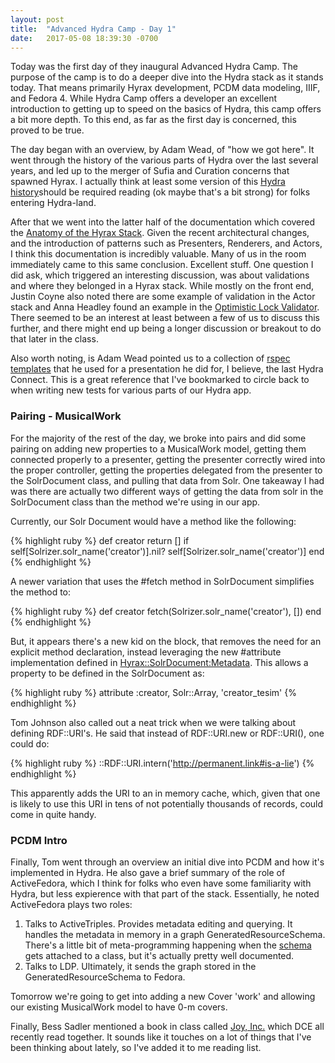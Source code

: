 ```yaml
---
layout: post
title:  "Advanced Hydra Camp - Day 1"
date:   2017-05-08 18:39:30 -0700
---
```

Today was the first day of they inaugural Advanced Hydra Camp. The purpose of the
camp is to do a deeper dive into the Hydra stack as it stands today. That means
primarily Hyrax development, PCDM data modeling, IIIF, and Fedora 4. While Hydra
Camp offers a developer an excellent introduction to getting up to speed on the
basics of Hydra, this camp offers a bit more depth. To this end, as far as the
first day is concerned, this proved to be true.

The day began with an overview, by Adam Wead, of "how we got here". It went
through the history of the various parts of Hydra over the last several years,
and led up to the merger of Sufia and Curation concerns that spawned Hyrax. I
actually think at least some version of this [Hydra history][hydra-history]should be required reading (ok
maybe that's a bit strong) for folks entering Hydra-land.

After that we went into the latter half of the documentation which covered the
[Anatomy of the Hyrax Stack][hyrax-anatomy]. Given the recent architectural
changes, and the introduction of patterns such as Presenters, Renderers, and
Actors, I think this documentation is incredibly valuable. Many of us in the
room immediately came to this same conclusion. Excellent stuff. One question I
did ask, which triggered an interesting discussion, was about validations and
where they belonged in a Hyrax stack. While mostly on the front end, Justin
Coyne also noted there are some example of validation in the Actor stack and
Anna Headley found an example in the [Optimistic Lock
Validator][lock-validator]. There seemed to be an interest at least between a
few of us to discuss this further, and there might end up being a longer
discussion or breakout to do that later in the class.

Also worth noting, is Adam Wead pointed us to a collection of [rspec
templates][rspec-templates] that he used for a presentation he did for, I
believe, the last Hydra Connect. This is a great reference that I've bookmarked
to circle back to when writing new tests for various parts of our Hydra app.

### Pairing - MusicalWork
For the majority of the rest of the day, we broke into pairs and did some
pairing on adding new properties to a MusicalWork model, getting them connected properly to a
presenter, getting the presenter correctly wired into the proper controller,
getting the properties delegated from the presenter to the SolrDocument class,
and pulling that data from Solr. One takeaway I had was there are actually two
different ways of getting the data from solr in the SolrDocument class than the
method we're using in our app.

Currently, our Solr Document would have a method like the following:

{% highlight ruby %}
def creator
  return [] if self[Solrizer.solr_name('creator')].nil?
  self[Solrizer.solr_name('creator')]
end
{% endhighlight %}

A newer variation that uses the #fetch method in SolrDocument simplifies the
method to:

{% highlight ruby %}
def creator
  fetch(Solrizer.solr_name('creator'), [])
end
{% endhighlight %}

But, it appears there's a new kid on the block, that removes the need for an
explicit method declaration, instead leveraging the new #attribute
implementation defined in [Hyrax::SolrDocument:Metadata][hyrax-attribute]. This allows a property to be defined in the SolrDocument as:

{% highlight ruby %}
  attribute :creator, Solr::Array, 'creator_tesim'
{% endhighlight %}

Tom Johnson also called out a neat trick when we were talking about defining
RDF::URI's. He said that instead of RDF::URI.new or RDF::URI(), one could do:

{% highlight ruby %}
  ::RDF::URI.intern('http://permanent.link#is-a-lie')
{% endhighlight %}

This apparently adds the URI to an in memory cache, which, given that one is
likely to use this URI in tens of not potentially thousands of records, could
come in quite handy.

### PCDM Intro
Finally, Tom went through an overview an initial dive into PCDM and how it's
implemented in Hydra. He also gave a brief summary of the role of ActiveFedora,
which I think for folks who even have some familiarity with Hydra, but less
expierence with that part of the stack. Essentially, he noted ActiveFedora plays
two roles:

1. Talks to ActiveTriples. Provides metadata editing and querying. It
   handles the metadata in memory in a graph GeneratedResourceSchema. There's a
little bit of meta-programming happening when the [schema][resource-schema] gets
attached to a class, but it's actually pretty well documented.
2. Talks to LDP. Ultimately, it sends the graph stored in the
   GeneratedResourceSchema to Fedora.

Tomorrow we're going to get into adding a new Cover 'work' and allowing our
existing MusicalWork model to have 0-m covers.

Finally, Bess Sadler mentioned a book in class called [Joy, Inc.][joy-book] which DCE all
recently read together. It sounds like it touches on a lot of things that I've
been thinking about lately, so I've added it to me reading list.

[hydra-history]: https://github.com/RepoCamp/ahc/wiki/Hyrax-Introduction
[hyrax-anatomy]: https://github.com/RepoCamp/ahc/wiki/Hyrax-Introduction#anatomy-of-a-hyrax-stack
[lock-validator]: https://github.com/projecthydra-labs/hyrax/blob/master/app/actors/hyrax/actors/optimistic_lock_validator.rb
[rspec-templates]: https://github.com/awead/hydra-rspec-templates
[hyrax-attribute]: https://github.com/projecthydra-labs/hyrax/blob/master/app/models/concerns/hyrax/solr_document/metadata.rb#L6-L10
[resource-schema]: https://github.com/projecthydra/active_fedora/blob/master/lib/active_fedora/fedora_attributes.rb#L54-L69
[joy-book]: https://www.menloinnovations.com/joyinc/
